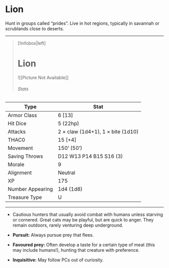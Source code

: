 # Lion

Hunt in groups called “prides”. Live in hot regions, typically in savannah or scrublands close to deserts.

------
> [!infobox|left] 
>  # Lion
>  ![[Picture Not Available]] 
>  ###### Stats 
| Type                    | Stat        |
| ---------------- | ------------------------------ |
| Armor Class     | 6 [13]                            |
| Hit Dice         | 5 (22hp)                          |
| Attacks          | 2 × claw (1d4+1), 1 × bite (1d10) |
| THAC0            | 15 [+4]                           |
| Movement         | 150’ (50’)                        |
| Saving Throws    | D12 W13 P14 B15 S16 (3)           |
| Morale           | 9                                 |
| Alignment        | Neutral                           |
| XP               | 175                               |
| Number Appearing | 1d4 (1d8)                         |
| Treasure Type    | U                                 |

------

- Cautious hunters that usually avoid combat with humans unless starving or cornered. Great cats may be playful, but are quick to anger. They remain outdoors, rarely venturing deep underground.

- **Pursuit:** Always pursue prey that flees.
- **Favoured prey:** Often develop a taste for a certain type of meat (this may include humans!), hunting that creature with preference.
- **Inquisitive:** May follow PCs out of curiosity.
